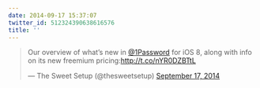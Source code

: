 ```yaml
---
date: 2014-09-17 15:37:07
twitter_id: 512324390638616576
title: ''
---
```


<blockquote class="twitter-tweet"><p lang="en" dir="ltr">Our overview of what’s new in <a href="https://twitter.com/1Password?ref_src=twsrc%5Etfw">@1Password</a> for iOS 8, along with info on its new freemium pricing:<a href="http://t.co/nYR0DZBTtL">http://t.co/nYR0DZBTtL</a></p>&mdash; The Sweet Setup (@thesweetsetup) <a href="https://twitter.com/thesweetsetup/status/512311118485016576?ref_src=twsrc%5Etfw">September 17, 2014</a></blockquote>
<script async src="https://platform.twitter.com/widgets.js" charset="utf-8"></script>
